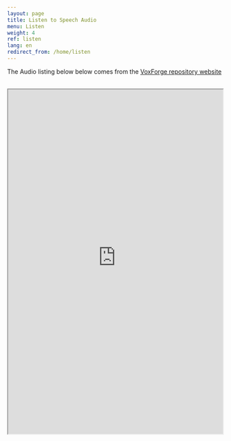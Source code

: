 ```yaml
---
layout: page
title: Listen to Speech Audio
menu: Listen
weight: 4
ref: listen
lang: en
redirect_from: /home/listen
---
```

The Audio listing below below comes from the [VoxForge repository website](http://www.repository.voxforge1.org/downloads/SpeechCorpus/Trunk/Audio/Original/)<br>

<html>
  <head>
        <title>Listen to Speech Audio</title>
  </head>
  <body>

<br>
        <iframe sandbox src="http://www.repository.voxforge1.org/downloads/SpeechCorpus/Trunk/Audio/Original/48kHz_16bit/" width="500" height="800">
            Click here [VoxForge repository website](http://www.repository.voxforge1.org/downloads/SpeechCorpus/Trunk/Audio/Original/) to listen to audio
        </iframe>
   </body>
</html>



